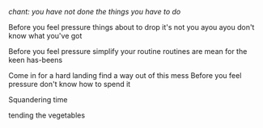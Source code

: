 

*chant:* 
*you have not done the things you have to do*


Before you feel pressure
things about to drop
it's not you ayou ayou
don't know what you've got

Before you feel pressure
simplify your routine
routines are mean for the keen has-beens


Come in for a hard landing
find a way out of this mess
Before you feel pressure
don't know how to spend it

Squandering
time

tending the vegetables

